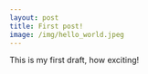 ```yaml
---
layout: post
title: First post!
image: /img/hello_world.jpeg
---
```


This is my first draft, how exciting!
